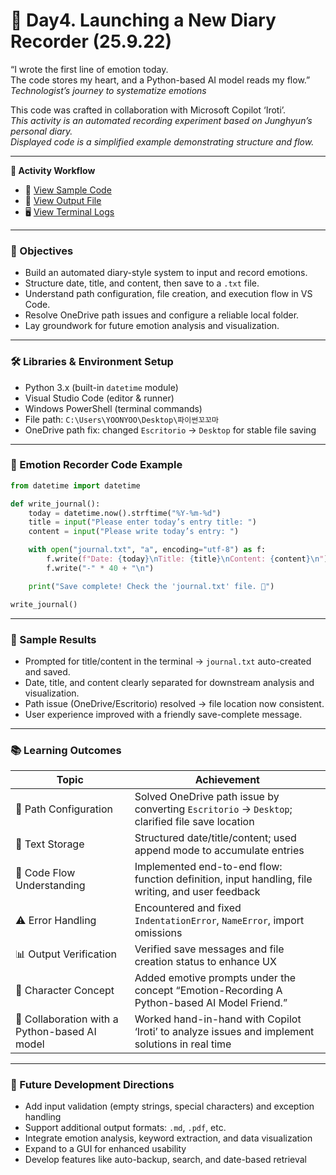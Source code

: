 # 📘 Day4. Launching a New Diary Recorder (25.9.22)

“I wrote the first line of emotion today.  
The code stores my heart, and a Python-based AI model reads my flow.”  
_Technologist’s journey to systematize emotions_

This code was crafted in collaboration with Microsoft Copilot ‘Iroti’.  
_This activity is an automated recording experiment based on Junghyun’s personal diary.  
Displayed code is a simplified example demonstrating structure and flow._

---

**🧠 Activity Workflow**  
- 📂 [View Sample Code](https://github.com/yoonyoo33/cozi6-lab/blob/master/modules/250922_journal.py)  
- 📄 [View Output File](https://github.com/yoonyoo33/cozi6-lab/blob/master/indicator/250922_journal.txt)  
- 🖥️ [View Terminal Logs](https://github.com/yoonyoo33/cozi6-lab/blob/master/terminal_logs/250922_terminal_log.md)  

---

### 🧠 Objectives
- Build an automated diary-style system to input and record emotions.  
- Structure date, title, and content, then save to a `.txt` file.  
- Understand path configuration, file creation, and execution flow in VS Code.  
- Resolve OneDrive path issues and configure a reliable local folder.  
- Lay groundwork for future emotion analysis and visualization.

---

### 🛠️ Libraries & Environment Setup
- Python 3.x (built-in `datetime` module)  
- Visual Studio Code (editor & runner)  
- Windows PowerShell (terminal commands)  
- File path: `C:\Users\YOONYOO\Desktop\파이썬꼬꼬마`  
- OneDrive path fix: changed `Escritorio` → `Desktop` for stable file saving

---

### 🐯 Emotion Recorder Code Example
```python
from datetime import datetime

def write_journal():
    today = datetime.now().strftime("%Y-%m-%d")
    title = input("Please enter today’s entry title: ")
    content = input("Please write today’s entry: ")

    with open("journal.txt", "a", encoding="utf-8") as f:
        f.write(f"Date: {today}\nTitle: {title}\nContent: {content}\n")
        f.write("-" * 40 + "\n")

    print("Save complete! Check the 'journal.txt' file. 📖")

write_journal()
```

---

### 🎯 Sample Results
- Prompted for title/content in the terminal → `journal.txt` auto-created and saved.  
- Date, title, and content clearly separated for downstream analysis and visualization.  
- Path issue (OneDrive/Escritorio) resolved → file location now consistent.  
- User experience improved with a friendly save-complete message.

---

### 📚 Learning Outcomes

| Topic                         | Achievement                                                                                             |
|-------------------------------|----------------------------------------------------------------------------------------------------------|
| 🧠 Path Configuration         | Solved OneDrive path issue by converting `Escritorio` → `Desktop`; clarified file save location           |
| 🧵 Text Storage               | Structured date/title/content; used append mode to accumulate entries                                     |
| 🤖 Code Flow Understanding    | Implemented end-to-end flow: function definition, input handling, file writing, and user feedback         |
| ⚠️ Error Handling             | Encountered and fixed `IndentationError`, `NameError`, import omissions                                   |
| 📊 Output Verification        | Verified save messages and file creation status to enhance UX                                             |
| 🎨 Character Concept          | Added emotive prompts under the concept “Emotion-Recording A Python-based AI Model Friend.”                     |
| 🐯 Collaboration with a Python-based AI model | Worked hand-in-hand with Copilot ‘Iroti’ to analyze issues and implement solutions in real time |

---

### 🌱 Future Development Directions
- Add input validation (empty strings, special characters) and exception handling  
- Support additional output formats: `.md`, `.pdf`, etc.  
- Integrate emotion analysis, keyword extraction, and data visualization  
- Expand to a GUI for enhanced usability  
- Develop features like auto-backup, search, and date-based retrieval
